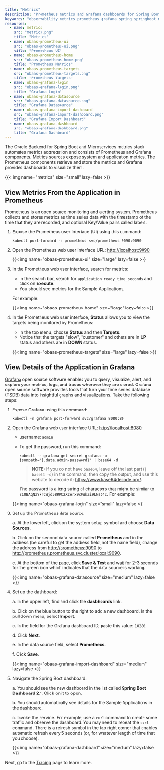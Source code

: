 ```yaml
---
title: "Metrics"
description: "Prometheus metrics and Grafana dashboards for Spring Boot applications with the Oracle Backend for Spring Boot and Microservices"
keywords: "observability metrics prometheus grafana spring springboot microservices development oracle backend"
resources:
  - name: metrics
    src: "metrics.png"
    title: "Metrics"
  - name: obaas-prometheus-ui
    src: "obaas-prometheus-ui.png"
    title: "Prometheus UI"
  - name: obaas-prometheus-home
    src: "obaas-prometheus-home.png"
    title: "Prometheus Metrics"
  - name: obaas-prometheus-targets
    src: "obaas-prometheus-targets.png"
    title: "Prometheus Targets"
  - name: obaas-grafana-login
    src: "obaas-grafana-login.png"
    title: "Grafana Login"
  - name: obaas-grafana-datasource
    src: "obaas-grafana-datasource.png"
    title: "Grafana Datasource"
  - name: obaas-grafana-import-dashboard
    src: "obaas-grafana-import-dashboard.png"
    title: "Grafana Import Dashboard"
  - name: obaas-grafana-dashboard
    src: "obaas-grafana-dashboard.png"
    title: "Grafana Dashboard"
---
```


The Oracle Backend for Spring Boot and Microservices metrics stack automates metrics aggregation and consists of Prometheus and Grafana components.
Metrics sources expose system and application metrics. The Prometheus components retrieve and store the metrics and Grafana provides
dashboards to visualize them.

<!-- spellchecker-disable -->
{{< img name="metrics" size="small" lazy=false >}}
<!-- spellchecker-enable -->

## View Metrics From the Application in Prometheus

Prometheus is an open source monitoring and alerting system. Prometheus collects and stores metrics as time series data with the timestamp of
the time that they are recorded, and optional Key/Value pairs called labels.

1. Expose the Prometheus user interface (UI) using this command:

    ```shell
    kubectl port-forward -n prometheus svc/prometheus 9090:9090
    ```

2. Open the Prometheus web user interface URL: <http://localhost:9090>

    <!-- spellchecker-disable -->
    {{< img name="obaas-prometheus-ui" size="large" lazy=false >}}
    <!-- spellchecker-enable -->

3. In the Prometheus web user interface, search for metrics:

   * In the search bar, search for `application_ready_time_seconds` and click on **Execute**.
   * You should see metrics for the Sample Applications.
   
   For example:

    <!-- spellchecker-disable -->
    {{< img name="obaas-prometheus-home" size="large" lazy=false >}}
    <!-- spellchecker-enable -->

4. In the Prometheus web user interface, **Status** allows you to view the targets being monitored by Prometheus:

    * In the top menu, choose **Status** and then **Targets**.
    * Notice that the targets "slow", "customer" and others are in **UP** status and others are in **DOWN** status.

    <!-- spellchecker-disable -->
    {{< img name="obaas-prometheus-targets" size="large" lazy=false >}}
    <!-- spellchecker-enable -->

## View Details of the Application in Grafana

[Grafana](https://grafana.com/docs/grafana/latest/introduction/) open source software enables you to query, visualize, alert, and explore your
metrics, logs, and traces wherever they are stored. Grafana open source software provides tools that turn your time series database (TSDB) data
into insightful graphs and visualizations. Take the following steps:

1. Expose Grafana using this command:

    ```shell
    kubectl -n grafana port-forward svc/grafana 8080:80
    ```

2. Open the Grafana web user interface URL: <http://localhost:8080>

    * username: `admin`
    * To get the password, run this command:

      ```shell
      kubectl -n grafana get secret grafana -o jsonpath='{.data.admin-password}' | base64 -d
      ```

      > **NOTE:** If you do not have `base64`, leave off the last part (`| base64 -d`) in the command, then copy the output, and use this
	  website to decode it: <https://www.base64decode.org/>.
		
	  The password is a long string of characters that might be similar to `210BAqNzYkrcWjd58RKC2Xzerx9c0WkZi9LNsG4c`. For example:

    <!-- spellchecker-disable -->
    {{< img name="obaas-grafana-login" size="small" lazy=false >}}
    <!-- spellchecker-enable -->

3. Set up the Prometheus data source:

    a. At the lower left, click on the system setup symbol and choose **Data Sources**.

    b. Click on the second data source called **Prometheus** and in the address (be careful to get the address field, not the name field), change
      the address from <http://prometheus:9090> to <http://prometheus.prometheus.svc.cluster.local:9090>.
      
    c. At the bottom of the page, click **Save & Test** and wait for 2-3 seconds for the green icon which indicates that the data source is working.

    <!-- spellchecker-disable -->
    {{< img name="obaas-grafana-datasource" size="medium" lazy=false >}}
    <!-- spellchecker-enable -->

4. Set up the dashboard:

    a. In the upper left, find and click the **dasbhoards** link.

    b. Click on the blue button to the right to add a new dashboard. In the pull down menu, select **Import**.

    c. In the field for the Grafana dashboard ID, paste this value: `10280`.

    d. Click **Next**.

    e. In the data source field, select **Prometheus**.

    f. Click **Save**.

    <!-- spellchecker-disable -->
    {{< img name="obaas-grafana-import-dashboard" size="medium" lazy=false >}}
    <!-- spellchecker-enable -->

5. Navigate the Spring Boot dashboard:

    a. You should see the new dashboard in the list called **Spring Boot Dashboard 2.1**. Click on it to open.

    b. You should automatically see details for the Sample Applications in the dashboard.
    
    c. Invoke the service. For example, use a `curl` command to create some traffic and observe the dashboard. You may need to repeat
	   the `curl` command. There is a refresh symbol in the top right corner that enables automatic refresh every 5 seconds (or, for
	   whatever length of time that you choose).

    <!-- spellchecker-disable -->
    {{< img name="obaas-grafana-dashboard" size="medium" lazy=false >}}
    <!-- spellchecker-enable -->
	
Next, go to the [Tracing](../observability/tracing/) page to learn more.
